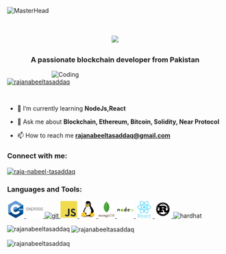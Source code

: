 ![MasterHead](https://super-news.info/it/wp-content/uploads/sites/9/2021/08/Blockchain-cose-come-funziona-e-quali-applicazioni.jpg)
<h1 align="center">
  <a href="https://git.io/typing-svg">
    <img src="https://readme-typing-svg.herokuapp.com/?lines=Hello,+There!+👋;I'm+Nabeel+Ahmed....;Nice+to+meet+you!&center=true&size=30">
  </a>
</h1>
<h3 align="center">A passionate blockchain developer from Pakistan</h3>

<img align="right" alt="Coding" width="400" src="https://cdn.dribbble.com/users/1774872/screenshots/5477893/tachyon-2-dr.gif">
<p align="left"> <a href="https://github.com/ryo-ma/github-profile-trophy"><img src="https://github-profile-trophy.vercel.app/?username=rajanabeeltasaddaq" alt="rajanabeeltasaddaq" /></a> </p>

<p align="left"> <a href="https://twitter.com/" target="blank"><img src="https://img.shields.io/twitter/follow/?logo=twitter&style=for-the-badge" alt="" /></a> </p>

- 🌱 I’m currently learning **NodeJs,React**

- 💬 Ask me about **Blockchain, Ethereum, Bitcoin, Solidity, Near Protocol**

- 📫 How to reach me **rajanabeeltasaddaq@gmail.com**

<h3 align="left">Connect with me:</h3>
<p align="left">
<a href="https://linkedin.com/in/raja-nabeel-tasaddaq" target="blank"><img align="center" src="https://raw.githubusercontent.com/rahuldkjain/github-profile-readme-generator/master/src/images/icons/Social/linked-in-alt.svg" alt="raja-nabeel-tasaddaq" height="30" width="40" /></a>
</p>

<h3 align="left">Languages and Tools:</h3>
<p align="left"> <a href="https://www.w3schools.com/cpp/" target="_blank" rel="noreferrer"> <img src="https://raw.githubusercontent.com/devicons/devicon/master/icons/cplusplus/cplusplus-original.svg" alt="cplusplus" width="40" height="40"/> </a> <a href="https://expressjs.com" target="_blank" rel="noreferrer"> <img src="https://raw.githubusercontent.com/devicons/devicon/master/icons/express/express-original-wordmark.svg" alt="express" width="40" height="40"/> </a> <a href="https://git-scm.com/" target="_blank" rel="noreferrer"> <img src="https://www.vectorlogo.zone/logos/git-scm/git-scm-icon.svg" alt="git" width="40" height="40"/> </a> <a href="https://developer.mozilla.org/en-US/docs/Web/JavaScript" target="_blank" rel="noreferrer"> <img src="https://raw.githubusercontent.com/devicons/devicon/master/icons/javascript/javascript-original.svg" alt="javascript" width="40" height="40"/> </a> <a href="https://www.linux.org/" target="_blank" rel="noreferrer"> <img src="https://raw.githubusercontent.com/devicons/devicon/master/icons/linux/linux-original.svg" alt="linux" width="40" height="40"/> </a> <a href="https://www.mongodb.com/" target="_blank" rel="noreferrer"> <img src="https://raw.githubusercontent.com/devicons/devicon/master/icons/mongodb/mongodb-original-wordmark.svg" alt="mongodb" width="40" height="40"/> </a> <a href="https://nodejs.org" target="_blank" rel="noreferrer"> <img src="https://raw.githubusercontent.com/devicons/devicon/master/icons/nodejs/nodejs-original-wordmark.svg" alt="nodejs" width="40" height="40"/> </a> <a href="https://reactjs.org/" target="_blank" rel="noreferrer"> <img src="https://raw.githubusercontent.com/devicons/devicon/master/icons/react/react-original-wordmark.svg" alt="react" width="40" height="40"/> </a> <a href="https://www.rust-lang.org" target="_blank" rel="noreferrer"> <img src="https://raw.githubusercontent.com/devicons/devicon/master/icons/rust/rust-plain.svg" alt="rust" width="40" height="40"/> </a><img src="https://seeklogo.com/images/H/hardhat-logo-888739EBB4-seeklogo.com.png" alt="hardhat" width="40" height="40"/> </p>

<p><img align="left" src="https://github-readme-stats.vercel.app/api/top-langs?username=rajanabeeltasaddaq&show_icons=true&locale=en&layout=compact" alt="rajanabeeltasaddaq" /></p>

<p>&nbsp;<img align="center" src="https://github-readme-stats.vercel.app/api?username=rajanabeeltasaddaq&show_icons=true&locale=en" alt="rajanabeeltasaddaq" /></p>

<p><img align="center" src="https://github-readme-streak-stats.herokuapp.com/?user=rajanabeeltasaddaq&" alt="rajanabeeltasaddaq" /></p>
